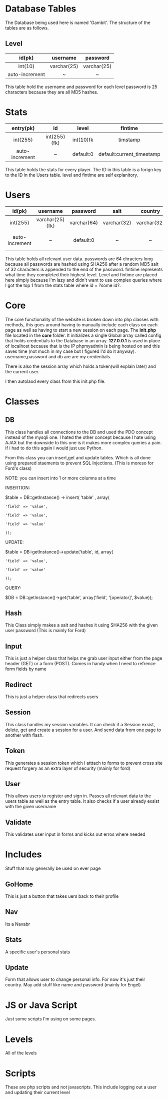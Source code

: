 # Database Tables
The Database being used here is named 'Gambit'. The structure of the tables are as follows.

## Level

| id(pk)        | username      | password   |
|:-------------:|:-------------:|:----------:|
| int(10)       | varchar(25)   |varchar(25) |
| auto-increment|     ~         |  ~          |

This table hold the username and password for each level password is 25 characters because they are all MD5 hashes.


# Stats

| entry(pk)     | id            | level    | fintime |
|:-------------:|:-------------:|:--------:|:--------:|
| int(255)      | int(255)(fk)  |int(10)fk | timstamp|
| auto-increment| ~             |default:0 |default:current_timestamp|

This table holds the stats for every player. The ID in this table is a forign key to the ID in the Users table. level and fintime are self explanitory.

# Users

| id(pk)     | username            | password    | salt                    |country    |level  |fintime  |joindate |lastonline|
|:-------------:|:----------------:|:-----------:|:------------------------:|:----------:|:------:|:--------:|:--------:|:---------:|
| int(255)      | varchar(25)(fk)  |varchar(64)  | varchar(32)             |varchar(32)|int(10)|timestamp|timestamp|timestamp |
| auto-increment| ~                |default:0    |~     |    ~    |      ~   |   0000-00-00 00:00:00| current_timestamp|0000-00-00 00:00:00|

This table holds all relevant user data. passwords are 64 chracters long because all passwords are hashed using SHA256 after a random MD5 salt of 32 characters is appended to the end of the password.
fintime represents what time they completed their highest level. Level and fintime are placed here simply because I'm lazy and didn't want to use complex queries where I got the top 1 from 
the stats table where id = ?some id?.

# Core

The core functionality of the website is broken down into php classes with methods, this goes around having 
to manually include each class on each page as well as having to start a new session on each page.
The **init.php** file located in the **core** folder. It initializes a single Global array called config that holds
credentials to the Database in an array.
**127.0.0.1** is used in place of localhost because that is the IP phpmyadmin is being hosted on and this saves time  (not much in my case but I figured 
I'd do it anyway).
username,password and db are are my credentials.

There is also the session array which holds a token(will explain later) and the current user.

I then autolaod every class from this init.php file.

# Classes

## DB
This class handles all connections to the DB and used the PDO concept instead of the mysqli one.
I hated the other concept because I hate using AJAX but the downside to this one is it makes more complex queries a pain.
If i had to do this again I would just use Python.

From this class you can insert,get and update tables. Which is all done using prepared staements to prevent SQL Injections. (This is moreso for Ford's class)

NOTE: you can insert into 1 or more columns at a time

INSERTION: 

$table = DB::getInstance() -> insert( 'table' , array(
    
    'field' => 'value',
    
    'field' => 'value',
    
    'field' => 'value'
   
    ));
    
    
UPDATE:

$table = DB::getInstance()->update('table', id, array(
   
    'field' => 'value',
    
    'field' => 'value'
   
    ));

QUERY:

$DB = DB::getInstance()->get('table', array('field', '[operator]', $value));

## Hash
This Class simply makes a salt and hashes it using SHA256 with the given user password (This is mainly for Ford)

## Input
This is just a helper class that helps me grab user input either from the page header (GET) or a form (POST).
Comes in handy when I need to refrence form fields by name

## Redirect
This is just a helper class that redirects users

## Session
This class handles my session variables. It can check if a Session exsist, delete, get and create a session for a user.
And send data from one page to another with flash.

## Token

This generates a session token which I atttach to forms to prevent cross site request forgery as an extra layer of security (mainly for ford)

## User 
This allows users to register and sign in. Passes all relevant data to the users table as well as the entry table. It also checks if a user already exsist with the given username


## Validate
This validates user input in forms and kicks out erros where needed

# Includes
Stuff that may generally be used on ever page

## GoHome
This is just a button that takes uers back to their profile

## Nav
Its a Navabr

## Stats
A specific user's personal stats

## Update
Form that allows user to change personal info. For now it's just their country. May add stuff like name and password (mainly for Engel)

# JS or Java Script
Just some scripts I'm using on some pages.

# Levels
All of the levels

# Scripts
These are php scripts and not javascripts. This include logging out a user and updating their current level







